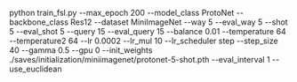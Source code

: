 python train_fsl.py --max_epoch 200 --model_class ProtoNet --backbone_class Res12 --dataset MiniImageNet --way 5 --eval_way 5 --shot 5 --eval_shot 5 --query 15 --eval_query 15 --balance 0.01 --temperature 64 --temperature2 64 --lr 0.0002 --lr_mul 10 --lr_scheduler step --step_size 40 --gamma 0.5 --gpu 0 --init_weights ./saves/initialization/miniimagenet/protonet-5-shot.pth --eval_interval 1 --use_euclidean
